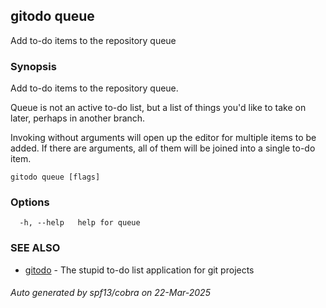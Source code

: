 ## gitodo queue

Add to-do items to the repository queue

### Synopsis


Add to-do items to the repository queue.

Queue is not an active to-do list, but a list of things you'd like to take on
later, perhaps in another branch.

Invoking without arguments will open up the editor for multiple items to be 
added. If there are arguments, all of them will be joined into a single to-do
item.

```
gitodo queue [flags]
```

### Options

```
  -h, --help   help for queue
```

### SEE ALSO

* [gitodo](gitodo.md)	 - The stupid to-do list application for git projects

###### Auto generated by spf13/cobra on 22-Mar-2025
